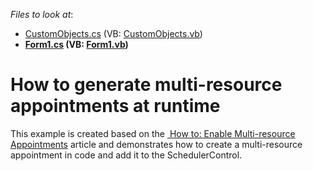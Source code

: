 <!-- default file list -->
*Files to look at*:

* [CustomObjects.cs](./CS/WindowsFormsApplication1/CustomObjects.cs) (VB: [CustomObjects.vb](./VB/WindowsFormsApplication1/CustomObjects.vb))
* **[Form1.cs](./CS/WindowsFormsApplication1/Form1.cs) (VB: [Form1.vb](./VB/WindowsFormsApplication1/Form1.vb))**
<!-- default file list end -->
# How to generate multi-resource appointments at runtime


This example is created based on the <a href="https://documentation.devexpress.com/#WindowsForms/CustomDocument4217"> How to: Enable Multi-resource Appointments</a> article and demonstrates how to create a multi-resource appointment in code and add it to the SchedulerControl.

<br/>


